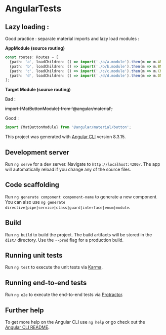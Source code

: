 # AngularTests

## Lazy loading : 

Good practice : separate material imports and lazy load modules :

**AppModule (source routing)**
```typescript
const routes: Routes = [
  {path: 'a', loadChildren: () => import('./a/a.module').then(m => m.AModule)},
  {path: 'b', loadChildren: () => import('./b/b.module').then(m => m.BModule)},
  {path: 'c', loadChildren: () => import('./c/c.module').then(m => m.CModule)},
  {path: 'd', loadChildren: () => import('./d/d.module').then(m => m.DModule)},
];
```
**Target Module (source routing)**

Bad :

~~import {MatButtonModule} from '@angular/material';~~

Good :
```typescript
import {MatButtonModule} from '@angular/material/button';
```
This project was generated with [Angular CLI](https://github.com/angular/angular-cli) version 8.3.15.

## Development server

Run `ng serve` for a dev server. Navigate to `http://localhost:4200/`. The app will automatically reload if you change any of the source files.

## Code scaffolding

Run `ng generate component component-name` to generate a new component. You can also use `ng generate directive|pipe|service|class|guard|interface|enum|module`.

## Build

Run `ng build` to build the project. The build artifacts will be stored in the `dist/` directory. Use the `--prod` flag for a production build.

## Running unit tests

Run `ng test` to execute the unit tests via [Karma](https://karma-runner.github.io).

## Running end-to-end tests

Run `ng e2e` to execute the end-to-end tests via [Protractor](http://www.protractortest.org/).

## Further help

To get more help on the Angular CLI use `ng help` or go check out the [Angular CLI README](https://github.com/angular/angular-cli/blob/master/README.md).
